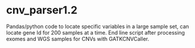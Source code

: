 # cnv_parser1.2

Pandas/python code to locate specific variables in a large sample set, can locate gene Id for 200 samples at a time. End line script after processing exomes and WGS samples for CNVs with GATKCNVCaller. 
